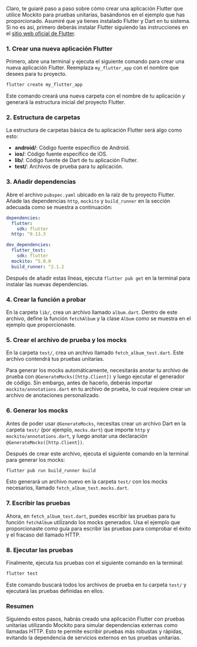 Claro, te guiaré paso a paso sobre cómo crear una aplicación Flutter que utilice Mockito para pruebas unitarias, basándonos en el ejemplo que has proporcionado. Asumiré que ya tienes instalado Flutter y Dart en tu sistema. Si no es así, primero deberás instalar Flutter siguiendo las instrucciones en el [sitio web oficial de Flutter](https://flutter.dev/docs/get-started/install).

### 1. Crear una nueva aplicación Flutter

Primero, abre una terminal y ejecuta el siguiente comando para crear una nueva aplicación Flutter. Reemplaza `my_flutter_app` con el nombre que desees para tu proyecto.

```bash
flutter create my_flutter_app
```

Este comando creará una nueva carpeta con el nombre de tu aplicación y generará la estructura inicial del proyecto Flutter.

### 2. Estructura de carpetas

La estructura de carpetas básica de tu aplicación Flutter será algo como esto:

- **android/**: Código fuente específico de Android.
- **ios/**: Código fuente específico de iOS.
- **lib/**: Código fuente de Dart de tu aplicación Flutter.
- **test/**: Archivos de prueba para tu aplicación.

### 3. Añadir dependencias

Abre el archivo `pubspec.yaml` ubicado en la raíz de tu proyecto Flutter. Añade las dependencias `http`, `mockito` y `build_runner` en la sección adecuada como se muestra a continuación:

```yaml
dependencies:
  flutter:
    sdk: flutter
  http: ^0.13.3

dev_dependencies:
  flutter_test:
    sdk: flutter
  mockito: ^5.0.0
  build_runner: ^2.1.2
```

Después de añadir estas líneas, ejecuta `flutter pub get` en la terminal para instalar las nuevas dependencias.

### 4. Crear la función a probar

En la carpeta `lib/`, crea un archivo llamado `album.dart`. Dentro de este archivo, define la función `fetchAlbum` y la clase `Album` como se muestra en el ejemplo que proporcionaste.

### 5. Crear el archivo de prueba y los mocks

En la carpeta `test/`, crea un archivo llamado `fetch_album_test.dart`. Este archivo contendrá tus pruebas unitarias.

Para generar los mocks automáticamente, necesitarás anotar tu archivo de prueba con `@GenerateMocks([http.Client])` y luego ejecutar el generador de código. Sin embargo, antes de hacerlo, deberás importar `mockito/annotations.dart` en tu archivo de prueba, lo cual requiere crear un archivo de anotaciones personalizado.

### 6. Generar los mocks

Antes de poder usar `@GenerateMocks`, necesitas crear un archivo Dart en la carpeta `test/` (por ejemplo, `mocks.dart`) que importe `http` y `mockito/annotations.dart`, y luego anotar una declaración `@GenerateMocks([http.Client])`.

Después de crear este archivo, ejecuta el siguiente comando en la terminal para generar los mocks:

```bash
flutter pub run build_runner build
```

Esto generará un archivo nuevo en la carpeta `test/` con los mocks necesarios, llamado `fetch_album_test.mocks.dart`.

### 7. Escribir las pruebas

Ahora, en `fetch_album_test.dart`, puedes escribir las pruebas para tu función `fetchAlbum` utilizando los mocks generados. Usa el ejemplo que proporcionaste como guía para escribir las pruebas para comprobar el éxito y el fracaso del llamado HTTP.

### 8. Ejecutar las pruebas

Finalmente, ejecuta tus pruebas con el siguiente comando en la terminal:

```bash
flutter test
```

Este comando buscará todos los archivos de prueba en tu carpeta `test/` y ejecutará las pruebas definidas en ellos.

### Resumen

Siguiendo estos pasos, habrás creado una aplicación Flutter con pruebas unitarias utilizando Mockito para simular dependencias externas como llamadas HTTP. Esto te permite escribir pruebas más robustas y rápidas, evitando la dependencia de servicios externos en tus pruebas unitarias.